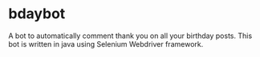 # bdaybot
A bot to automatically comment thank you on all your birthday posts.
 This bot is written in java using Selenium Webdriver framework.
